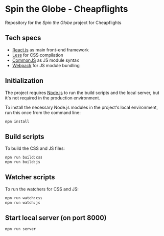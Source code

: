 # Spin the Globe - Cheapflights

Repository for the *Spin the Globe* project for Cheapflights


## Tech specs

* [React.js](https://facebook.github.io/react/) as main front-end framework
* [Less](http://lesscss.org/) for CSS compilation
* [CommonJS](http://www.commonjs.org/) as JS module syntax
* [Webpack](https://webpack.github.io/) for JS module bundling


## Initialization 

The project requires [Node.js](https://nodejs.org/) to run the build scripts and the local server, but it's not required in the production environment.

To install the necessary Node.js modules in the project's local environment, run this once from the command line:

```sh
npm install
```


## Build scripts

To build the CSS and JS files:

```sh
npm run build:css
npm run build:js
```


## Watcher scripts

To run the watchers for CSS and JS:

```sh
npm run watch:css
npm run watch:js
```


## Start local server (on port 8000)

```sh
npm run server
```